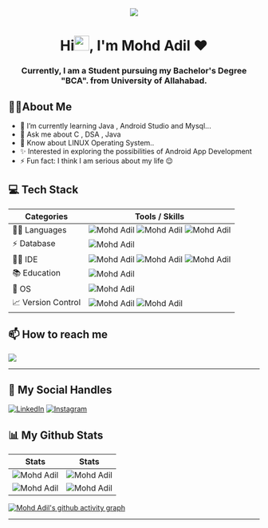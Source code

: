 <div align="center">
<img src="https://i.pinimg.com/originals/e8/f4/53/e8f453469a3ec97ecd354df465d73913.gif width="400px" />
</div>
<h1 align="center">Hi<img src="https://raw.githubusercontent.com/MartinHeinz/MartinHeinz/master/wave.gif" width="30px">, I'm Mohd Adil ❤️</h1>


<h3 align="center">Currently, I am a Student pursuing my Bachelor's Degree "BCA". from University of Allahabad.</h3>

## :man_technologist:About Me
- 🌱 I’m currently learning Java , Android Studio and Mysql...
- 💬 Ask me about C , DSA , Java 
- 🏫 Know about LINUX Operating System..
- ✨ Interested in exploring the possibilities of Android App Development
- ⚡ Fun fact: I think I am serious about my life 😌
## 💻 Tech Stack

| Categories      | Tools / Skills |
| ----------- | ----------- |
| 👩‍💻 Languages     | ![Mohd Adil](https://img.shields.io/badge/C-00599C?style=for-the-badge&logo=c&logoColor=white) ![Mohd Adil](https://img.shields.io/badge/C%2B%2B-00599C?style=for-the-badge&logo=c%2B%2B&logoColor=white) ![Mohd Adil](https://img.shields.io/badge/java-%23ED8B00.svg?&style=for-the-badge&logo=java&logoColor=white)  |
| ⚡ Database   | ![Mohd Adil](https://img.shields.io/badge/MySQL-005C84?style=for-the-badge&logo=mysql&logoColor=white)    |
| 👩‍💻 IDE    | ![Mohd Adil](https://img.shields.io/badge/sublime_text-%23575757.svg?&style=for-the-badge&logo=sublime-text&logoColor=important) ![Mohd Adil](https://img.shields.io/badge/VSCode-0078D4?style=for-the-badge&logo=visual%20studio%20code&logoColor=white) ![Mohd Adil](https://img.shields.io/badge/AndroidStudio-4EA94B?style=for-the-badge&logo=AndroidStudio&logoColor=white) |
| 📚 Education  | ![Mohd Adil](https://img.shields.io/badge/YouTube-D14836?style=for-the-badge&logo=YouTube&logoColor=white) |
| 📱 OS         | ![Mohd Adil](https://img.shields.io/badge/Android-3DDC84?style=for-the-badge&logo=android&logoColor=white) |
| 📈 Version Control | ![Mohd Adil](https://img.shields.io/badge/Git-F05032?style=for-the-badge&logo=git&logoColor=white) ![Mohd Adil](https://img.shields.io/badge/GitHub-181717?style=for-the-badge&logo=github&logoColor=white)  |
## 📫 How to reach me

[![](https://img.shields.io/badge/Gmail-D14836?style=for-the-badge&logo=gmail&logoColor=white)](mailto:brokenaedil@gmail.com)
  
***

## 📱 My Social Handles

[![LinkedIn](https://img.shields.io/badge/LinkedIn-0077B5?style=for-the-badge&logo=linkedin&logoColor=white)](https://www.linkedin.com/in/mohd-adil-351a2a250/)
[![Instagram](https://img.shields.io/badge/Instagram-ea3991?style=for-the-badge&logo=instagram&logoColor=white)](https://www.instagram.com/adilsiddiqui70786/)
  


## 📊 My Github Stats

 |  Stats                                                                                                                                                                                             |  Stats                                                                                                                               |
| -----------                                                                                                                                                                                        | -----------                                                                                                                          |
| ![Mohd Adil](https://github-readme-stats.vercel.app/api?username=adilsiddiqui70786&show_icons=true&theme=dark&count_private=true&text_color=F5F3E4&icon_color=F26F2D&title_color=F26F2D)          | ![Mohd Adil](https://github-readme-streak-stats.herokuapp.com/?user=adilsiddiqui70786&theme=dark&hide_border=true&background=010811&fire=F26F2D&ring=F3CCAE&stroke=F5F3E4&currStreakLabel=F26F2D&sideNums=F26F2D&sideLabels=F3CCAE)       |
| ![Mohd Adil](https://github-readme-stats.vercel.app/api/top-langs/?username=adilsiddiqui70786&layout=compact&theme=dark&langs_count=6&count_private=true&text_color=F5F3E4&title_color=F3CCAE)   | ![Mohd Adil](http://github-profile-summary-cards.vercel.app/api/cards/profile-details?username=adilsiddiqui70786&theme=gruvbox)        |

<!-- Contribution Graph-->
[![Mohd Adil's github activity graph](https://activity-graph.herokuapp.com/graph?username=adilsiddiqui70786&theme=xcode&bg_color=010811&color=F3CCAE&line=F5F3E4&point=F26F2D&hide_border=true)](https://github.com/adilsiddiqui70786)
  
  
***




<!--
**adilsiddiqui70786/adilsiddiqui70786** is a ✨ _special_ ✨ repository because its `README.md` (this file) appears on your GitHub profile.

Here are some ideas to get you started:

- 🔭 I’m currently working on ...
- 🌱 I’m currently learning ...
- 👯 I’m looking to collaborate on ...
- 🤔 I’m looking for help with ...
- 💬 Ask me about ...
- 📫 How to reach me: ...
- 😄 Pronouns: ...
- ⚡ Fun fact: ...
-->
